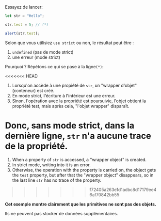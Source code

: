 
Essayez de lancer:

```js run
let str = "Hello";

str.test = 5; // (*)

alert(str.test);
```

Selon que vous utilisiez `use strict` ou non, le résultat peut être :
1. `undefined` (pas de mode strict)
2. une erreur (mode strict)

Pourquoi ? Répétons ce qui se pase à la ligne`(*)`:

<<<<<<< HEAD
1. Lorsqu'on accède à une propiété de `str`, un "wrapper d'objet" (conteneur) est créé.
2. En mode strict, l'écriture à l'intérieur est une erreur.
3. Sinon, l'opération avec la propriété est poursuivie, l'objet obtient la propriété test, mais après cela, "l'objet wrapper" disparaît.

Donc, sans mode strict, dans la dernière ligne, `str` n'a aucune trace de la propriété.
=======
1. When a property of `str` is accessed, a "wrapper object" is created.
2. In strict mode, writing into it is an error.
3. Otherwise, the operation with the property is carried on, the object gets the `test` property, but after that the "wrapper object" disappears, so in the last line `str` has no trace of the property.
>>>>>>> f72405a263e1d1adbc8d17179ee46af70842bb55


**Cet exemple montre clairement que les primitives ne sont pas des objets.**

Ils ne peuvent pas stocker de données supplémentaires.
